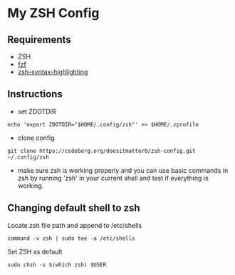 # My ZSH Config

## Requirements
- ZSH
- [fzf](https://github.com/junegunn/fzf)
- [zsh-syntax-highlighting](https://github.com/zsh-users/zsh-syntax-highlighting)

## Instructions
- set ZDOTDIR
```
echo 'export ZDOTDIR="$HOME/.config/zsh"' >> $HOME/.zprofile
```
- clone config
```
git clone https://codeberg.org/doesitmatter0/zsh-config.git ~/.config/zsh
```
- make sure zsh is working properly and you can use basic commands in zsh by running 'zsh' in your current shell and test if everything is working.

## Changing default shell to zsh
Locate zsh file path and append to /etc/shells
```
command -v zsh | sudo tee -a /etc/shells
```
Set ZSH as default
```
sudo chsh -s $(which zsh) $USER
```
